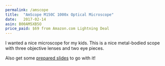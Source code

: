 ```yaml
---
permalink: /amscope
title:  "AmScope M150C 1000x Optical Microscope"
date:   2017-02-14
asin: B00AM5XB5O
price_paid: $69 from Amazon.com Lightning Deal
---
```


I wanted a nice microscope for my kids. This is a nice metal-bodied scope with
three objective lenses and two eye pieces.

Also get some [prepared slides](http://amzn.to/2kQtEcP) to go with it!
